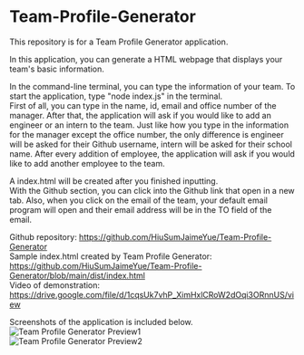 # Team-Profile-Generator

This repository is for a Team Profile Generator application. 

In this application, you can generate a HTML webpage that displays your team's basic information.
  
In the command-line terminal, you can type the information of your team. To start the application, type "node index.js" in the terminal.        
First of all, you can type in the name, id, email and office number of the manager. After that, the application will ask if you would like to add an engineer or an intern to the team. Just like how you type in the information for the manager except the office number, the only difference is engineer will be asked for their Github username, intern will be asked for their school name. After every addition of employee, the application will ask if you would like to add another employee to the team.

A index.html will be created after you finished inputting.                       
With the Github section, you can click into the Github link that open in a new tab. Also, when you click on the email of the team, your default email program will open and their email address will be in the TO field of the email.      
      
       
Github repository: https://github.com/HiuSumJaimeYue/Team-Profile-Generator           
Sample index.html created by Team Profile Generator: https://github.com/HiuSumJaimeYue/Team-Profile-Generator/blob/main/dist/index.html      
Video of demonstration: https://drive.google.com/file/d/1cqsUk7vhP_XimHxlCRoW2dOqi3ORnnUS/view                  

Screenshots of the application is included below.                  
![Team Profile Generator Preview1](web "TeamProfile-Preview1")  
![Team Profile Generator Preview2](web "TeamProfile-Preview2")  